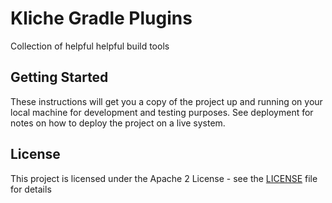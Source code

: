 # Kliche Gradle Plugins

Collection of helpful helpful build tools

## Getting Started

These instructions will get you a copy of the project up and running on your local machine for development and testing purposes. See deployment for notes on how to deploy the project on a live system.

## License

This project is licensed under the Apache 2 License - see the [LICENSE](LICENSE) file for details


